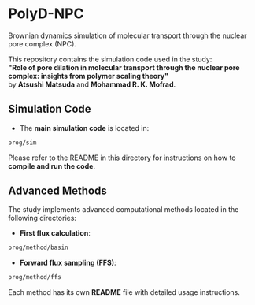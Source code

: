 # PolyD-NPC  
Brownian dynamics simulation of molecular transport through the nuclear pore complex (NPC).

This repository contains the simulation code used in the study:  
**"Role of pore dilation in molecular transport through the nuclear pore complex: insights from polymer scaling theory"**  
by **Atsushi Matsuda** and **Mohammad R. K. Mofrad**.  

## **Simulation Code**
- The **main simulation code** is located in:  
```markdown
prog/sim
```

Please refer to the README in this directory for instructions on how to **compile and run the code**.

## **Advanced Methods**
The study implements advanced computational methods located in the following directories:

- **First flux calculation**:  
```markdown
prog/method/basin
```

- **Forward flux sampling (FFS)**:  
```markdown
prog/method/ffs
```
Each method has its own **README** file with detailed usage instructions.